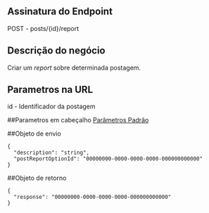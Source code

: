 ## Assinatura do Endpoint

POST - posts/{id}/report

## Descrição do negócio
Criar um _report_ sobre determinada postagem.

## Parametros na URL
id - Identificador da postagem

##Parametros em cabeçalho
[Parâmetros Padrão](/API-\(Endpoints\)/Parâmetros-Padrão)

##Objeto de envio
```
{
  "description": "string",
  "postReportOptionId": "00000000-0000-0000-0000-000000000000"
}
```

##Objeto de retorno

```
{
  "response": "00000000-0000-0000-0000-000000000000"
}
```